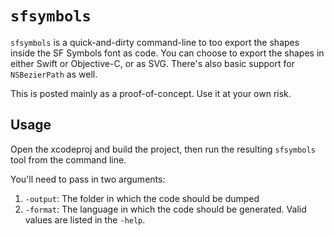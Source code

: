 # `sfsymbols`

`sfsymbols` is a quick-and-dirty command-line to too export the shapes inside the SF Symbols font as code. You can choose to export the shapes in either Swift or Objective-C, or as SVG. There's also basic support for `NSBezierPath` as well.

This is posted mainly as a proof-of-concept. Use it at your own risk.

## Usage

Open the xcodeproj and build the project, then run the resulting `sfsymbols` tool from the command line.

You'll need to pass in two arguments:

1. `-output`: The folder in which the code should be dumped
2. `-format`: The language in which the code should be generated. Valid values are listed in the `-help`.